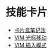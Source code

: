 # 技能卡片

- [卡片盒笔记法](articles/20200529)
- [VIM 光标移动](articles/20200721)
- [VIM 插入模式](articles/20200722)
